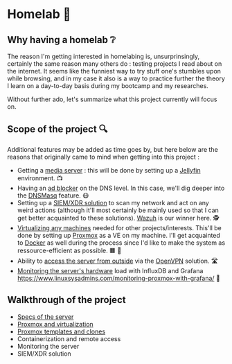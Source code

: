 # Homelab :microscope:
## Why having a homelab :grey_question:
The reason I'm getting interested in homelabing is, unsurprinsingly, certainly the same reason many others do : testing projects I read about on the internet. It seems like the funniest way to try stuff one's stumbles upon while browsing, and in my case it also is a way to practice further the theory I learn on a day-to-day basis during my bootcamp and my researches.

Without further ado, let's summarize what this project currently will focus on.
## Scope of the project :mag:
Additional features may be added as time goes by, but here below are the reasons that originally came to mind when getting into this project :
- Getting a <ins>media server</ins> : this will be done by setting up a [Jellyfin](https://jellyfin.org/) environment. :tv:
- Having an <ins>ad blocker</ins> on the DNS level. In this case, we'll dig deeper into the [DNSMasq](https://github.com/alblue/dnsmasq-example?tab=readme-ov-file) feature. :mask:
- Setting up a <ins>SIEM/XDR solution</ins> to scan my network and act on any weird actions (although it'll most certainly be mainly used so that I can get better acquainted to these solutions). [Wazuh](https://wazuh.com/) is our winner here. :detective:
- <ins>Virtualizing any machines</ins> needed for other projects/interests. This'll be done by setting up [Proxmox](https://www.proxmox.com/en/) as a VE on my machine. I'll get acquainted to [Docker](https://www.docker.com/) as well during the process since I'd like to make the system as ressource-efficient as possible. :orange_square: :whale2:
- Ability to <ins>access the server from outside</ins> via the [OpenVPN](https://openvpn.net/) solution. :motorway:
- <ins>Monitoring the server's hardware</ins> load with InfluxDB and Grafana https://www.linuxsysadmins.com/monitoring-proxmox-with-grafana/  	:traffic_light:

## Walkthrough of the project
- [Specs of the server](https://github.com/The-Bear50/Personal_Projects/blob/main/Homelab/Specs/readme.md)
- [Proxmox and virtualization](https://github.com/The-Bear50/Personal_Projects/blob/main/Homelab/Proxmox%20and%20Virtualization/readme.md)
- [Proxmox templates and clones](https://github.com/The-Bear50/Personal_Projects/blob/main/Homelab/Proxmox%20templates%20and%20clones.md)
- Containerization and remote access
- Monitoring the server
- SIEM/XDR solution
